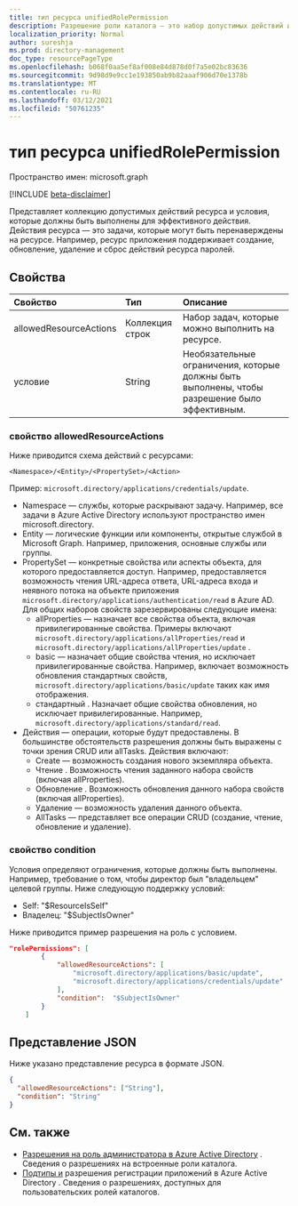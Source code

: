 ```yaml
---
title: тип ресурса unifiedRolePermission
description: Разрешение роли каталога — это набор допустимых действий и условий ресурса.
localization_priority: Normal
author: sureshja
ms.prod: directory-management
doc_type: resourcePageType
ms.openlocfilehash: b068f0aa5ef8af008e84d878d0f7a5e02bc83636
ms.sourcegitcommit: 9d98d9e9cc1e193850ab9b82aaaf906d70e1378b
ms.translationtype: MT
ms.contentlocale: ru-RU
ms.lasthandoff: 03/12/2021
ms.locfileid: "50761235"
---
```

# <a name="unifiedrolepermission-resource-type"></a>тип ресурса unifiedRolePermission

Пространство имен: microsoft.graph

[!INCLUDE [beta-disclaimer](../../includes/beta-disclaimer.md)]

Представляет коллекцию допустимых действий ресурса и условия, которые должны быть выполнены для эффективного действия. Действия ресурса — это задачи, которые могут быть перенаверждены на ресурсе. Например, ресурс приложения поддерживает создание, обновление, удаление и сброс действий ресурса паролей.

## <a name="properties"></a>Свойства

| Свойство     | Тип        | Описание |
|:-------------|:------------|:------------|
|allowedResourceActions|Коллекция строк| Набор задач, которые можно выполнить на ресурсе. |
|условие|String| Необязательные ограничения, которые должны быть выполнены, чтобы разрешение было эффективным. |

### <a name="allowedresourceactions-property"></a>свойство allowedResourceActions

Ниже приводится схема действий с ресурсами: 

```
<Namespace>/<Entity>/<PropertySet>/<Action>  
```
Пример: `microsoft.directory/applications/credentials/update`.  

- Namespace — службы, которые раскрывают задачу. Например, все задачи в Azure Active Directory используют пространство имен microsoft.directory.  
- Entity — логические функции или компоненты, открытые службой в Microsoft Graph. Например, приложения, основные службы или группы.
- PropertySet — конкретные свойства или аспекты объекта, для которого предоставляется доступ. Например, предоставляется возможность чтения URL-адреса ответа, URL-адреса входа и неявного потока на объекте приложения `microsoft.directory/applications/authentication/read` в Azure  AD. Для общих наборов свойств зарезервированы следующие имена:  
  - allProperties — назначает все свойства объекта, включая привилегированные свойства. Примеры включают `microsoft.directory/applications/allProperties/read` и `microsoft.directory/applications/allProperties/update` .
  - basic — назначает общие свойства чтения, но исключает привилегированные свойства. Например, включает возможность обновления стандартных свойств, `microsoft.directory/applications/basic/update` таких как имя отображения.
  - стандартный . Назначает общие свойства обновления, но исключает привилегированные. Например, `microsoft.directory/applications/standard/read`.
- Действия — операции, которые будут предоставлены. В большинстве обстоятельств разрешения должны быть выражены с точки зрения CRUD или allTasks. Действия включают:
  - Create — возможность создания нового экземпляра объекта.
  - Чтение . Возможность чтения заданного набора свойств (включая allProperties).
  - Обновление . Возможность обновления данного набора свойств (включая allProperties).
  - Удаление — возможность удаления данного объекта.
  - AllTasks — представляет все операции CRUD (создание, чтение, обновление и удаление). 

### <a name="condition-property"></a>свойство condition
Условия определяют ограничения, которые должны быть выполнены. Например, требование о том, чтобы директор был "владельцем" целевой группы. Ниже следующую поддержку условий:

- Self: "$ResourceIsSelf"
- Владелец: "$SubjectIsOwner"

Ниже приводится пример разрешения на роль с условием.

```json
"rolePermissions": [
        {
            "allowedResourceActions": [
                "microsoft.directory/applications/basic/update",
                "microsoft.directory/applications/credentials/update"
            ],
            "condition":  "$SubjectIsOwner"
        }
    ]

```

## <a name="json-representation"></a>Представление JSON

Ниже указано представление ресурса в формате JSON.

<!-- {
  "blockType": "resource",
  "optionalProperties": [

  ],
  "@odata.type": "microsoft.graph.unifiedRolePermission",
  "baseType": null
}-->

```json
{
  "allowedResourceActions": ["String"],
  "condition": "String"
}
```
## <a name="see-also"></a>См. также

- [Разрешения на роль администратора в Azure Active Directory](/azure/active-directory/users-groups-roles/directory-assign-admin-roles) . Сведения о разрешениях на встроенные роли каталога.
- [Подтипы и](/azure/active-directory/users-groups-roles/roles-custom-available-permissions) разрешения регистрации приложений в Azure Active Directory . Сведения о разрешениях, доступных для пользовательских ролей каталогов. 

<!-- uuid: 16cd6b66-4b1a-43a1-adaf-3a886856ed98
2019-02-04 14:57:30 UTC -->
<!-- {
  "type": "#page.annotation",
  "description": "unifiedRolePermission resource",
  "keywords": "",
  "section": "documentation",
  "tocPath": ""
}-->
